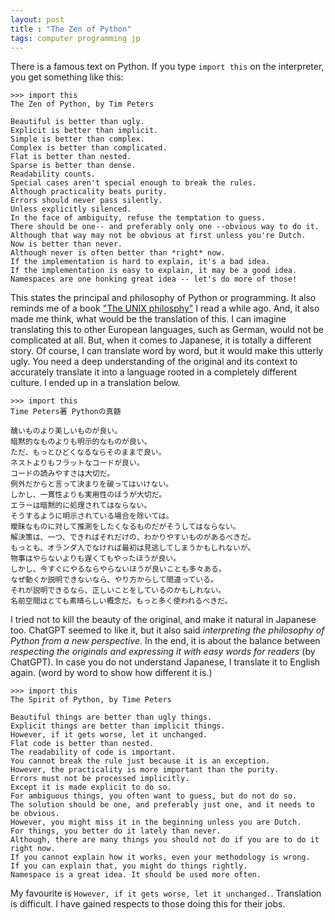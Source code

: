 ```yaml
---
layout: post
title : "The Zen of Python"
tags: computer programming jp
---
```


There is a famous text on Python.
If you type `import this` on the interpreter, you get something like this:

```
>>> import this
The Zen of Python, by Tim Peters

Beautiful is better than ugly.
Explicit is better than implicit.
Simple is better than complex.
Complex is better than complicated.
Flat is better than nested.
Sparse is better than dense.
Readability counts.
Special cases aren't special enough to break the rules.
Although practicality beats purity.
Errors should never pass silently.
Unless explicitly silenced.
In the face of ambiguity, refuse the temptation to guess.
There should be one-- and preferably only one --obvious way to do it.
Although that way may not be obvious at first unless you're Dutch.
Now is better than never.
Although never is often better than *right* now.
If the implementation is hard to explain, it's a bad idea.
If the implementation is easy to explain, it may be a good idea.
Namespaces are one honking great idea -- let's do more of those!
```

This states the principal and philosophy of Python or programming.
It also reminds me of a book ["The UNIX philosphy"](https://shop.elsevier.com/books/the-unix-philosophy/gancarz/978-0-08-094819-5) I read a while ago.
And, it also made me think, what would be the translation of this.
I can imagine translating this to other European languages, such as German, would not be complicated at all.
But, when it comes to Japanese, it is totally a different story.
Of course, I can translate word by word, but it would make this utterly ugly.
You need a deep understanding of the original and its context to accurately translate it into a language rooted in a completely different culture.
I ended up in a translation below.

```
>>> import this
Time Peters著 Pythonの真髄

醜いものより美しいものが良い。
暗黙的なものよりも明示的なものが良い。
ただ、もっとひどくなるならそのままで良い。
ネストよりもフラットなコードが良い。
コードの読みやすさは大切だ。
例外だからと言って決まりを破ってはいけない。
しかし、一貫性よりも実用性のほうが大切だ。
エラーは暗黙的に処理されてはならない。
そうするように明示されている場合を除いては。
曖昧なものに対して推測をしたくなるものだがそうしてはならない。
解決策は、一つ、できればそれだけの、わかりやすいものがあるべきだ。
もっとも、オランダ人でなければ最初は見逃してしまうかもしれないが。
物事はやらないよりも遅くてもやったほうが良い。
しかし、今すぐにやるならやらないほうが良いことも多々ある。
なぜ動くか説明できないなら、やり方からして間違っている。
それが説明できるなら、正しいことをしているのかもしれない。
名前空間はとても素晴らしい概念だ。もっと多く使われるべきだ。
```

I tried not to kill the beauty of the original, and make it natural in Japanese too.
ChatGPT seemed to like it, but it also said *interpreting the philosophy of Python from a new perspective*.
In the end, it is about the balance between *respecting the originals and expressing it with easy words for readers* (by ChatGPT).
In case you do not understand Japanese, I translate it to English again. (word by word to show how different it is.)

```
>>> import this
The Spirit of Python, by Time Peters

Beautiful things are better than ugly things.
Explicit things are better than implicit things.
However, if it gets worse, let it unchanged.
Flat code is better than nested.
The readability of code is important.
You cannot break the rule just because it is an exception.
However, the practicality is more important than the purity.
Errors must not be processed implicitly.
Except it is made explicit to do so.
For ambiguous things, you often want to guess, but do not do so.
The solution should be one, and preferably just one, and it needs to be obvious.
However, you might miss it in the beginning unless you are Dutch.
For things, you better do it lately than never.
Although, there are many things you should not do if you are to do it right now.
If you cannot explain how it works, even your methodology is wrong.
If you can explain that, you might do things rightly.
Namespace is a great idea. It should be used more often.
```

My favourite is `However, if it gets worse, let it unchanged.`.
Translation is difficult.
I have gained respects to those doing this for their jobs.
